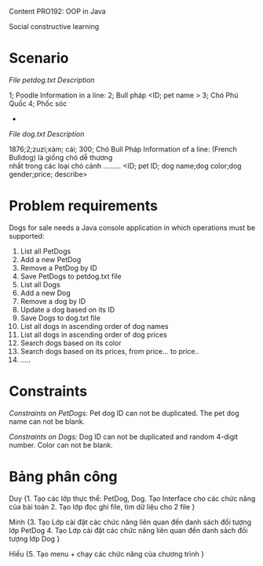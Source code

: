 Content
PRO192: OOP in Java

Social constructive learning 

# Scenario

_File petdog.txt_	           _Description_

1; Poodle                    Information in a line:
2; Bull pháp                 <ID; pet name >
3; Chó Phú Quốc
4; Phốc sóc

-

_File dog.txt_                                  _Description_

1876;2;zuzi;xám; cái; 300; Chó Bull Pháp        Information of a line:
(French Bulldog) là giống chó dễ thương         
nhất trong các loại chó cảnh ………                <ID; pet ID; dog name;dog color;dog gender;price; describe>


# Problem requirements

Dogs for sale needs a Java console application in which operations must be supported:

1. List all PetDogs
2. Add a new PetDog
3. Remove a PetDog by ID
4. Save PetDogs to petdog.txt file
5. List all Dogs
6. Add a new Dog
7. Remove a dog by ID
8. Update a dog based on its ID
9. Save Dogs to dog.txt file
10. List all dogs in ascending order of dog names
11. List all dogs in ascending order of dog prices
12. Search dogs based on its color
13. Search dogs based on its prices, from price… to price..
14. .....
 

# Constraints

_Constraints on PetDogs:_
Pet dog ID can not be duplicated.
The pet dog name can not be blank.

_Constraints on Dogs:_
Dog ID can not be duplicated and random 4-digit number.
Color can not be blank.


# Bảng phân công

Duy {1.	Tạo các lớp thực thể: PetDog, Dog. Tạo Interface cho các chức năng của bài toán
     2.	Tạo lớp đọc ghi file, tìm dữ liệu cho 2 file }

Minh {3.	Tạo Lớp cài đặt các chức năng liên quan đến danh sách đối tượng lớp PetDog
      4.	Tạo Lớp cài đặt các chức năng liên quan đến danh sách đối tượng lớp Dog }

Hiếu {5.	Tạo menu + chạy các chức năng của chương trình }
